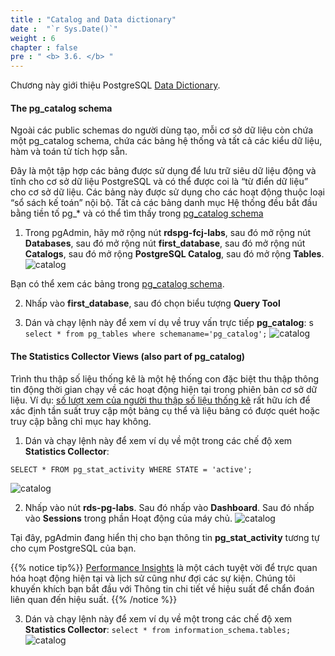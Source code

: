 ```yaml
---
title : "Catalog and Data dictionary"
date :  "`r Sys.Date()`" 
weight : 6
chapter : false
pre : " <b> 3.6. </b> "
---
```


Chương này giới thiệu PostgreSQL [Data Dictionary](https://www.postgresql.org/docs/11/ddl-schemas.html#DDL-SCHEMAS-CATALOG).

 #### The pg_catalog schema

 Ngoài các public schemas do người dùng tạo, mỗi cơ sở dữ liệu còn chứa một pg_catalog schema, chứa các bảng hệ thống và tất cả các kiểu dữ liệu, hàm và toán tử tích hợp sẵn.

 Đây là một tập hợp các bảng được sử dụng để lưu trữ siêu dữ liệu động và tĩnh cho cơ sở dữ liệu PostgreSQL và có thể được coi là “từ điển dữ liệu” cho cơ sở dữ liệu. Các bảng này được sử dụng cho các hoạt động thuộc loại “sổ sách kế toán” nội bộ. Tất cả các bảng danh mục Hệ thống đều bắt đầu bằng tiền tố pg_* và có thể tìm thấy trong [pg_catalog schema](https://www.postgresql.org/docs/11/catalogs-overview.html)

 1. Trong pgAdmin, hãy mở rộng nút **rdspg-fcj-labs**, sau đó mở rộng nút **Databases**, sau đó mở rộng nút **first_database**, sau đó mở rộng nút **Catalogs**, sau đó mở rộng **PostgreSQL Catalog**, sau đó mở rộng **Tables**.
  ![catalog](/images/2/2-6/43.png)

 Bạn có thể xem các bảng trong [pg_catalog schema](https://www.postgresql.org/docs/11/catalogs-overview.html).

 2. Nhấp vào **first_database**, sau đó chọn biểu tượng **Query Tool**

 3. Dán và chạy lệnh này để xem ví dụ về truy vấn trực tiếp **pg_catalog**: s
  ```select * from pg_tables where schemaname='pg_catalog';```
  ![catalog](/images/2/2-6/44.png)

#### The Statistics Collector Views (also part of pg_catalog)

 Trình thu thập số liệu thống kê là một hệ thống con đặc biệt thu thập thông tin động thời gian chạy về các hoạt động hiện tại trong phiên bản cơ sở dữ liệu. Ví dụ: [số lượt xem của người thu thập số liệu thống kê](https://www.postgresql.org/docs/11/monitoring-stats.html#MONITORING-STATS-DYNAMIC-VIEWS-TABLE) rất hữu ích để xác định tần suất truy cập một bảng cụ thể và liệu bảng có được quét hoặc truy cập bằng chỉ mục hay không.
 1. Dán và chạy lệnh này để xem ví dụ về một trong các chế độ xem **Statistics Collector**:

  ```SELECT * FROM pg_stat_activity WHERE STATE = 'active';```

  ![catalog](/images/2/2-6/45.png)

2.  Nhấp vào nút **rds-pg-labs**. Sau đó nhấp vào **Dashboard**. Sau đó nhấp vào **Sessions** trong phần Hoạt động của máy chủ.
  ![catalog](/images/2/2-6/46.png)

  Tại đây, pgAdmin đang hiển thị cho bạn thông tin **pg_stat_activity** tương tự cho cụm PostgreSQL của bạn.

 {{% notice tip%}}
 [Performance Insights](https://docs.aws.amazon.com/AmazonRDS/latest/UserGuide/USER_PerfInsights.html) là một cách tuyệt vời để trực quan hóa hoạt động hiện tại và lịch sử cũng như đợi các sự kiện. Chúng tôi khuyến khích bạn bắt đầu với Thông tin chi tiết về hiệu suất để chẩn đoán liên quan đến hiệu suất.
 {{% /notice %}}

 3. Dán và chạy lệnh này để xem ví dụ về một trong các chế độ xem **Statistics Collector**:
  ```select * from information_schema.tables;```
   ![catalog](/images/2/2-6/48.png) 